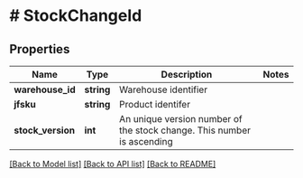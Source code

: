 # # StockChangeId

## Properties

Name | Type | Description | Notes
------------ | ------------- | ------------- | -------------
**warehouse_id** | **string** | Warehouse identifier |
**jfsku** | **string** | Product identifer |
**stock_version** | **int** | An unique version number of the stock change. This number is ascending |

[[Back to Model list]](../../README.md#models) [[Back to API list]](../../README.md#endpoints) [[Back to README]](../../README.md)
